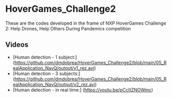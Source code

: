 # HoverGames_Challenge2
These are the codes developed in the frame of NXP HoverGames Challenge 2: Help Drones, Help Others During Pandemics competition 

## Videos
- [Human detection - 1 subject:] (https://github.com/dmdobrea/HoverGames_Challenge2/blob/main/05_RealApplication_NavQ/output/v1_rez.avi)
- [Human detection - 3 subjects:] (https://github.com/dmdobrea/HoverGames_Challenge2/blob/main/05_RealApplication_NavQ/output/v2_rez.avi)
- [Human detection - in real time:] (https://youtu.be/pCcItZNOWmc)
